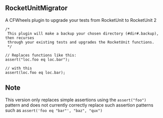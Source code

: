 ## RocketUnitMigrator
A CFWheels plugin to upgrade your tests from RocketUnit to RocketUnit 2

```
/*
 This plugin will make a backup your chosen directory (#dir#.backup), then recurses
 through your existing tests and upgrades the RocketUnit functions.
 */

// Replaces functions like this:
assert("loc.foo eq loc.bar");

// with this
assert(loc.foo eq loc.bar);
```

<h2>Note</h2>
<p>
  This version only replaces simple assertions using the <code>assert("foo")</code> pattern and does not currently
  correctly replace such assertion patterns such as <code>assert('foo eq "bar"', "baz", "qux")</code>
</p>
